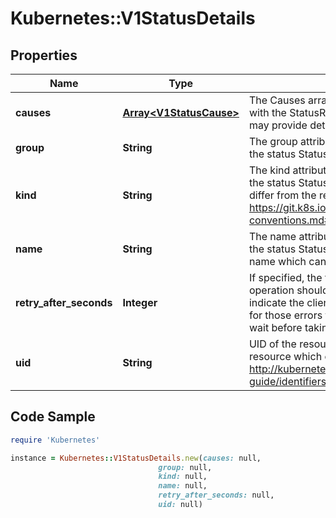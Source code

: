 # Kubernetes::V1StatusDetails

## Properties

Name | Type | Description | Notes
------------ | ------------- | ------------- | -------------
**causes** | [**Array&lt;V1StatusCause&gt;**](V1StatusCause.md) | The Causes array includes more details associated with the StatusReason failure. Not all StatusReasons may provide detailed causes. | [optional] 
**group** | **String** | The group attribute of the resource associated with the status StatusReason. | [optional] 
**kind** | **String** | The kind attribute of the resource associated with the status StatusReason. On some operations may differ from the requested resource Kind. More info: https://git.k8s.io/community/contributors/devel/api-conventions.md#types-kinds | [optional] 
**name** | **String** | The name attribute of the resource associated with the status StatusReason (when there is a single name which can be described). | [optional] 
**retry_after_seconds** | **Integer** | If specified, the time in seconds before the operation should be retried. Some errors may indicate the client must take an alternate action - for those errors this field may indicate how long to wait before taking the alternate action. | [optional] 
**uid** | **String** | UID of the resource. (when there is a single resource which can be described). More info: http://kubernetes.io/docs/user-guide/identifiers#uids | [optional] 

## Code Sample

```ruby
require 'Kubernetes'

instance = Kubernetes::V1StatusDetails.new(causes: null,
                                 group: null,
                                 kind: null,
                                 name: null,
                                 retry_after_seconds: null,
                                 uid: null)
```


